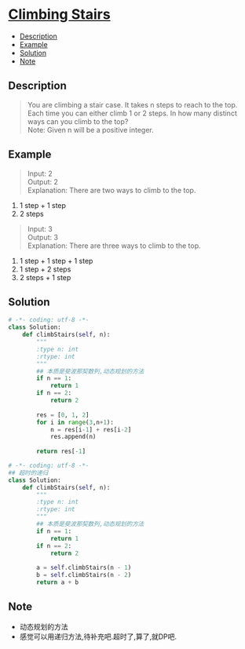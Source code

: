 # [Climbing Stairs](https://leetcode.com/problems/climbing-stairs/description/)

<!-- GFM-TOC -->
* <a href="#Description">Description</a>
* <a href="#Example">Example</a>
* <a href="#Solution">Solution</a>
* <a href="#Note">Note</a>
<!-- GFM-TOC -->


## <a name="Description">Description</a>
>You are climbing a stair case. It takes n steps to reach to the top.</br>
Each time you can either climb 1 or 2 steps. In how many distinct ways can you climb to the top?</br>
Note: Given n will be a positive integer.</br>

## <a name="Example">Example</a>
>Input: 2</br>
Output: 2</br>
Explanation: There are two ways to climb to the top.</br>
1. 1 step + 1 step</br>
2. 2 steps</br>

>Input: 3</br>
Output: 3</br>
Explanation: There are three ways to climb to the top.</br>
1. 1 step + 1 step + 1 step</br>
2. 1 step + 2 steps</br>
3. 2 steps + 1 step</br>

## <a name="Solution">Solution</a>
```python
# -*- coding: utf-8 -*-
class Solution:
    def climbStairs(self, n):
        """
        :type n: int
        :rtype: int
        """
        ## 本质是斐波那契数列,动态规划的方法
        if n == 1:
            return 1
        if n == 2:
            return 2   
        
        res = [0, 1, 2]
        for i in range(3,n+1):
            n = res[i-1] + res[i-2]
            res.append(n)
        
        return res[-1]

``` 
```python
# -*- coding: utf-8 -*-
## 超时的递归
class Solution:
    def climbStairs(self, n):
        """
        :type n: int
        :rtype: int
        """
        ## 本质是斐波那契数列,动态规划的方法
        if n == 1:
            return 1
        if n == 2:
            return 2   
        
        a = self.climbStairs(n - 1)
        b = self.climbStairs(n - 2)
        return a + b
``` 
## <a name="Note">Note</a>
* 动态规划的方法
* 感觉可以用递归方法,待补充吧.超时了,算了,就DP吧.
  






